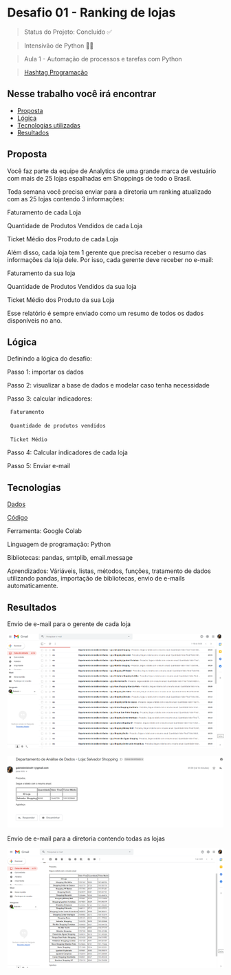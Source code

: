 # Desafio 01 - Ranking de lojas


> Status do Projeto: Concluído ✅

> Intensivão de Python 👨‍🏫

> Aula 1 - Automação de processos e tarefas com Python

> [Hashtag Programação](https://www.youtube.com/channel/UCafFexaRoRylOKdzGBU6Pgg)

## Nesse trabalho você irá encontrar 

- [Proposta](#proposta)
- [Lógica](#lógica)
- [Tecnologias utilizadas](#tecnologias)
- [Resultados](#resultados)

## Proposta

Você faz parte da equipe de Analytics de uma grande marca de vestuário com mais de 25 lojas espalhadas em Shoppings de todo o Brasil.

Toda semana você precisa enviar para a diretoria um ranking atualizado com as 25 lojas contendo 3 informações:

Faturamento de cada Loja

Quantidade de Produtos Vendidos de cada Loja

Ticket Médio dos Produto de cada Loja

Além disso, cada loja tem 1 gerente que precisa receber o resumo das informações da loja dele. Por isso, cada gerente deve receber no e-mail:

Faturamento da sua loja

Quantidade de Produtos Vendidos da sua loja

Ticket Médio dos Produto da sua Loja

Esse relatório é sempre enviado como um resumo de todos os dados disponíveis no ano.

## Lógica

Definindo a lógica do desafio:

Passo 1: importar os dados

Passo 2: visualizar a base de dados e modelar caso tenha necessidade

Passo 3: calcular indicadores:

     Faturamento

     Quantidade de produtos vendidos

     Ticket Médio

Passo 4: Calcular indicadores de cada loja

Passo 5: Enviar e-mail

## Tecnologias

[Dados](https://github.com/GabrieleGVieira/Desafio01-Intesivo_Python/blob/main/docs/Vendas.xlsx)

[Código](https://github.com/GabrieleGVieira/Desafio01-Intesivo_Python/blob/main/docs/Desafio01_Intensivo_Python.ipynb)

Ferramenta: Google Colab

Linguagem de programação: Python

Bibliotecas: pandas, smtplib, email.message

Aprendizados: Váriáveis, listas, métodos, funções, tratamento de dados utilizando pandas, importação de bibliotecas, envio de e-mails automaticamente.

## Resultados

Envio de e-mail para o gerente de cada loja

![alt text](https://github.com/GabrieleGVieira/Desafio01-Intesivo_Python/blob/main/docs/resultado.png)

![alt text](https://github.com/GabrieleGVieira/Desafio01-Intesivo_Python/blob/main/docs/resultado3.png)

Envio de e-mail para a diretoria contendo todas as lojas

![alt text](https://github.com/GabrieleGVieira/Desafio01-Intesivo_Python/blob/main/docs/resultado2.png)


